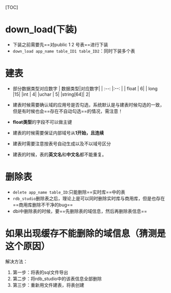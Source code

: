 [TOC]
# down_load(下装)
* 下装之前需要先==对public 1 2 号表==进行下装
* `down_load app_name table_ID1 table_ID2`：同时下装多个表
# 建表
* 部分数据类型对应数字
    | 数据类型|对应数字|
    | :--: |:--: |
    | float | 6|
    | long  |15|
    |int    | 4|
    |uchar  | 5|
    |string[64]| 2|



* 建表时候需要确认域的应用号是否勾选，系统默认是与建表时候勾选的一致，但是有时候也会==存在不自动勾选==的情况，需注意！
* **float类型**的字段不可以做主键
* 建表的时候需要保证内部域号从**1开始，且连续**
* 建表时需要注意按表号自动生成以及不以域号区分
* 建表的时候，表的**英文名**和**中文名**都不能重复。
# 删除表
* `delete app_name table_ID`:只能删除==实时库==中的表
* `rdb_studio`删除表之后，理论上是可以同时删除实时库与商用库，但是也存在==商用库删除不干净的bug==
* dbi中删除表的时候，要==先删除表的域信息，然后再删除表信息==

# 如果出现缓存不能删除的域信息（猜测是这个原因）
解决方法：
1. 第一步：将表的sql文件导出
2. 第二步：将rdb_studio中的该表信息全部删除
3. 第三步：重新用文件建表，将表创建